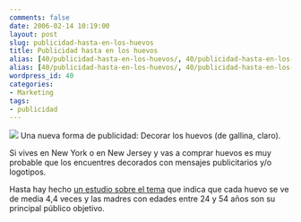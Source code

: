 ```yaml
---
comments: false
date: 2006-02-14 10:19:00
layout: post
slug: publicidad-hasta-en-los-huevos
title: Publicidad hasta en los huevos
alias: [40/publicidad-hasta-en-los-huevos/, 40/publicidad-hasta-en-los-huevos]
alias: [40/publicidad-hasta-en-los-huevos/, 40/publicidad-hasta-en-los-huevos]
wordpress_id: 40
categories:
- Marketing
tags:
- publicidad
---
```


![](http://jorgegorka.files.wordpress.com/egg.jpg)
Una nueva forma de publicidad: Decorar los huevos (de gallina, claro).




	

Si vives en New York o en New Jersey y vas a comprar huevos es muy probable que los encuentres decorados con mensajes publicitarios y/o logotipos.




	

Hasta hay hecho [un estudio sobre el tema](http://www.mediabuyerplanner.com/2006/02/13/engraved_eggs_hit_new_york_new_/index.php) que indica que cada huevo se ve de media 4,4 veces y las madres con edades entre 24 y 54 años son su principal público objetivo.
